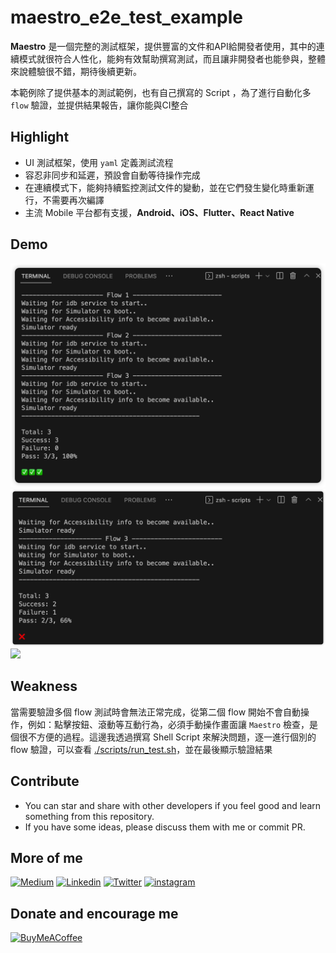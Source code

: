 # maestro_e2e_test_example

 **Maestro** 是一個完整的測試框架，提供豐富的文件和API給開發者使用，其中的連續模式就很符合人性化，能夠有效幫助撰寫測試，而且讓非開發者也能參與，整體來說體驗很不錯，期待後續更新。

 本範例除了提供基本的測試範例，也有自己撰寫的 Script ，為了進行自動化多 `flow` 驗證，並提供結果報告，讓你能與CI整合

## Highlight
- UI 測試框架，使用 `yaml` 定義測試流程
- 容忍非同步和延遲，預設會自動等待操作完成
- 在連續模式下，能夠持續監控測試文件的變動，並在它們發生變化時重新運行，不需要再次編譯
- 主流 Mobile 平台都有支援，**Android、iOS、Flutter、React Native**

## Demo
<img src="./demo/success.png" />
<img src="./demo/failure.png" />
<img src="./demo/demo.gif" />

## Weakness
當需要驗證多個 flow 測試時會無法正常完成，從第二個 flow 開始不會自動操作，例如：點擊按鈕、滾動等互動行為，必須手動操作畫面讓 `Maestro` 檢查，是個很不方便的過程。這邊我透過撰寫 Shell Script 來解決問題，逐一進行個別的 flow 驗證，可以查看 [./scripts/run_test.sh](./scripts/run_test.sh)，並在最後顯示驗證結果

## Contribute
- You can star and share with other developers if you feel good and learn something from this repository.
- If you have some ideas, please discuss them with me or commit PR.

## More of me
[![Medium](https://img.shields.io/badge/medium-fff?style=for-the-badge&logo=medium&logoColor=black)](https://yiichenhi.medium.com)
[![Linkedin](https://img.shields.io/badge/LinkedIn-0077B5?style=for-the-badge&logo=linkedin&logoColor=white)](https://www.linkedin.com/in/yiichenhi/)
[![Twitter](https://img.shields.io/badge/Twitter-1DA1F2?style=for-the-badge&logo=twitter&logoColor=white)](https://twitter.com/yiichenhi)
[![instagram](https://img.shields.io/badge/instagram-C6317F?style=for-the-badge&logo=instagram&logoColor=white)](http://instagram.com/flutterluvr.yii/)

## Donate and encourage me
[![BuyMeACoffee][buy_me_a_coffee_badge]][buy_me_a_coffee]

<!-- Links -->
[buy_me_a_coffee]: https://www.buymeacoffee.com/yiichenhi
[buy_me_a_coffee_badge]: https://img.buymeacoffee.com/button-api/?text=Sponsor&emoji=&slug=yiichenhi&button_colour=FFDD00&font_colour=000000&font_family=Cookie&outline_colour=000000&coffee_colour=ffffff&size=64
